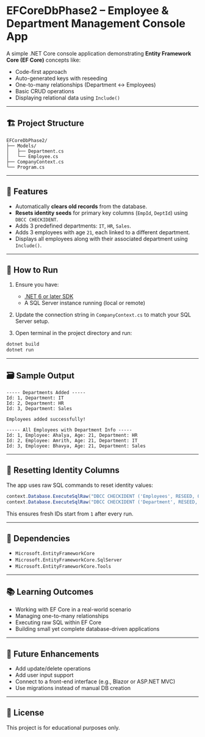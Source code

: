 # EFCoreDbPhase2 – Employee & Department Management Console App

A simple .NET Core console application demonstrating **Entity Framework Core (EF Core)** concepts like:
- Code-first approach
- Auto-generated keys with reseeding
- One-to-many relationships (Department ↔ Employees)
- Basic CRUD operations
- Displaying relational data using `Include()`

---

## 🏗️ Project Structure

```
EFCoreDbPhase2/
├── Models/
│   ├── Department.cs
│   └── Employee.cs
├── CompanyContext.cs
└── Program.cs
```

---

## 🧠 Features

- Automatically **clears old records** from the database.
- **Resets identity seeds** for primary key columns (`EmpId`, `DeptId`) using `DBCC CHECKIDENT`.
- Adds 3 predefined departments: `IT`, `HR`, `Sales`.
- Adds 3 employees with age `21`, each linked to a different department.
- Displays all employees along with their associated department using `Include()`.

---

## 🚀 How to Run

1. Ensure you have:
   - [.NET 6 or later SDK](https://dotnet.microsoft.com/download)
   - A SQL Server instance running (local or remote)

2. Update the connection string in `CompanyContext.cs` to match your SQL Server setup.

3. Open terminal in the project directory and run:

```bash
dotnet build
dotnet run
```

---

## 🗃️ Sample Output

```
----- Departments Added -----
Id: 1, Department: IT
Id: 2, Department: HR
Id: 3, Department: Sales

Employees added successfully!

----- All Employees with Department Info -----
Id: 1, Employee: Ahalya, Age: 21, Department: HR
Id: 2, Employee: Amrith, Age: 21, Department: IT
Id: 3, Employee: Bhavya, Age: 21, Department: Sales
```

---

## 🧹 Resetting Identity Columns

The app uses raw SQL commands to reset identity values:

```csharp
context.Database.ExecuteSqlRaw("DBCC CHECKIDENT ('Employees', RESEED, 0)");
context.Database.ExecuteSqlRaw("DBCC CHECKIDENT ('Department', RESEED, 0)");
```

This ensures fresh IDs start from `1` after every run.

---

## 🧾 Dependencies

- `Microsoft.EntityFrameworkCore`
- `Microsoft.EntityFrameworkCore.SqlServer`
- `Microsoft.EntityFrameworkCore.Tools`

---

## 📚 Learning Outcomes

- Working with EF Core in a real-world scenario
- Managing one-to-many relationships
- Executing raw SQL within EF Core
- Building small yet complete database-driven applications

---

## 🔧 Future Enhancements

- Add update/delete operations
- Add user input support
- Connect to a front-end interface (e.g., Blazor or ASP.NET MVC)
- Use migrations instead of manual DB creation

---

## 📄 License

This project is for educational purposes only.
